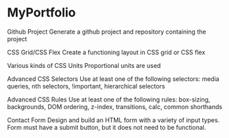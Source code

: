 # MyPortfolio
Github Project
Generate a github project and repository containing the project

CSS Grid/CSS Flex
Create a functioning layout in CSS grid or CSS flex

Various kinds of CSS Units
Proportional units are used

Advanced CSS Selectors
Use at least one of the following selectors: media queries, nth selectors, !important, hierarchical selectors

Advanced CSS Rules
Use at least one of the following rules: box-sizing, backgrounds, DOM ordering, z-index, transitions, calc, common shorthands

Contact Form
Design and build an HTML form with a variety of input types. Form must have a submit button, but it does not need to be functional.